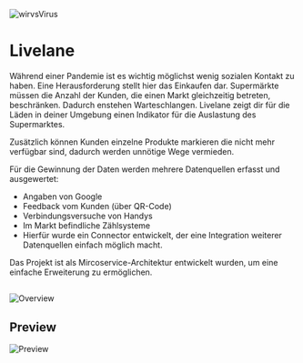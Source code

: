 ![wirvsVirus](https://github.com/wvvSupermarkt/wvvSupermarkt/blob/master/wvv.png)



# Livelane
Während einer Pandemie ist es wichtig möglichst wenig sozialen Kontakt zu haben. Eine Herausforderung stellt hier das Einkaufen dar. Supermärkte müssen die Anzahl der Kunden, die einen Markt gleichzeitig betreten, beschränken. Dadurch enstehen Warteschlangen. Livelane zeigt dir für die Läden in deiner Umgebung einen Indikator für die Auslastung des Supermarktes.

Zusätzlich können Kunden einzelne Produkte markieren die nicht mehr verfügbar sind, dadurch werden unnötige Wege vermieden.

Für die Gewinnung der Daten werden mehrere Datenquellen erfasst und ausgewertet:

* Angaben von Google
* Feedback vom Kunden (über QR-Code)
* Verbindungsversuche von Handys
* Im Markt befindliche Zählsysteme
* Hierfür wurde ein Connector entwickelt, der eine Integration weiterer Datenquellen einfach möglich macht.

Das Projekt ist als Mircoservice-Architektur entwickelt wurden, um eine einfache Erweiterung zu ermöglichen.
## 
![Overview](https://github.com/wvvSupermarkt/wvvSupermarkt/blob/master/overview.PNG)

## Preview
![Preview](https://github.com/wvvSupermarkt/wvvSupermarkt/blob/master/Bildschirmfoto_2020-03-21_um_23.03.34.png)

